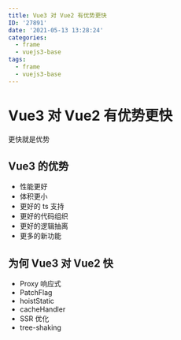 ```yaml
---
title: Vue3 对 Vue2 有优势更快
ID: '27891'
date: '2021-05-13 13:28:24'
categories:
  - frame
  - vuejs3-base
tags:
  - frame
  - vuejs3-base
---
```


# Vue3 对 Vue2 有优势更快

更快就是优势

## Vue3 的优势

- 性能更好
- 体积更小
- 更好的 ts 支持
- 更好的代码组织
- 更好的逻辑抽离
- 更多的新功能

## 为何 Vue3 对 Vue2 快

- Proxy 响应式
- PatchFlag
- hoistStatic
- cacheHandler
- SSR 优化
- tree-shaking



 
 
 
 
 
 
 
 
 
 
 
 
 
 
 
 
 
 
 
 
 
 
 
 
 
